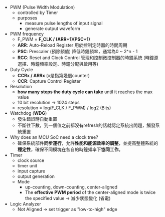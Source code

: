 
* PWM (Pulse Width Modulation) 
	* controlled by Timer
	* purposes
		* measure pulse lengths of input signal
		* generate output waveform
* PWM frequency
	* F_PWM = **F_CLK / (ARR+1)(PSC+1)** 
	* **ARR**: Auto-Reload Register 用於控制定時器的時間周期
	* **PSC**: Prescaler (預除頻值) 降低時鐘頻率，通常為0 ~ 2^n - 1
	* **RCC**: Reset and Clock Control 管理和控制微控制器的時鐘系統 (時鐘源選擇、時鐘頻率設定、時鐘分配與啟用等)
* Duty Cycle
	* **CCRx / ARRx** (x是指第幾個counter)
	* **CCR**: Capture Control Register
* Resolution
	* **how many steps the duty cycle can take** until it reaches the max value
	* 10 bit resolution → 1024 steps
	* resolution = log(F_CLK / F_PWM) / log2 (Bits)
* Watchdog (**WDG**)
	* 發生錯誤時自動重置
	* 不斷往下數，到一個值之前都沒有refresh的話就認定系統出問題，觸發系統重置
* Why does an MCU SoC need a clock tree?
	* 確保系統部件**同步運行**，允許**性能和能源效率的調整**，並提高整體系統的**穩定性**，確保不同模塊在各自的時鐘頻率下**協同工作**。
* Timer
	* clock source
	* timer unit
	* input capture
	* output generation
	* Mode
		* up-counting, down-counting, center-aligned
		* The **effective PWM period** of the center-aligned mode is twice the specified value → 減少狀態變化 (省電)
* Logic Analyzer
	* Not Aligned → set trigger as "low-to-high" edge